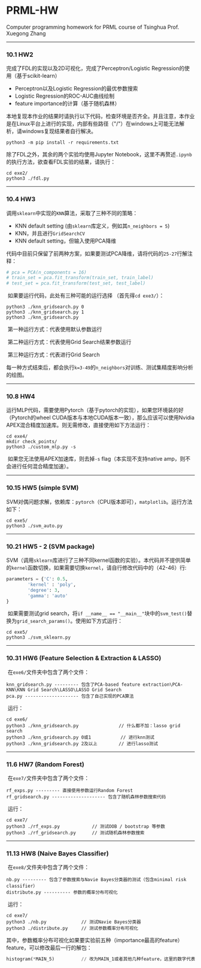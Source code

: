 # PRML-HW

Computer programming homework for PRML course of Tsinghua Prof. Xuegong Zhang

---

### 10.1 HW2

完成了FDL的实现以及2D可视化，完成了Perceptron/Logistic Regression的使用（基于scikit-learn）

- Perceptron以及Logistic Regression的最优参数搜索
- Logistic Regression的ROC-AUC曲线绘制
- feature importance的计算（基于随机森林）

本地复现本作业的结果时请执行以下代码，检查环境是否齐全。并且注意，本作业是在Linux平台上进行的实现，内部有些路径（"/"）在windows上可能无法解析，请windows复现结果者自行解决。
    
```shell
python3 -m pip install -r requirements.txt
```

除了FDL之外，其余的两个实验均使用Jupyter Notebook，这里不再赘述`.ipynb`的执行方法，欲查看FDL实验的结果，请执行：
    
```shell
cd exe2/
python3 ./fdl.py
```

---

### 10.4 HW3

​		调用`sklearn`中实现的`KNN`算法，采取了三种不同的策略：

- KNN default setting (由`sklearn`库定义，例如其`n_neighbors = 5`)
- KNN，并且进行`GridSearchCV`
- KNN default setting，但输入使用PCA降维

​		代码中目前只保留了前两种方案，如果要测试PCA降维，请将代码的`25-27`行解注释：

```python
# pca = PCA(n_components = 16)
# train_set = pca.fit_transform(train_set, train_label)
# test_set = pca.fit_transform(test_set, test_label)
```

​		如果要运行代码，此处有三种可能的运行选择 （首先得`cd exe3/`）：

```shell
python3 ./knn_gridsearch.py 0
python3 ./knn_gridsearch.py 1
python3 ./knn_gridsearch.py
```

​		第一种运行方式：代表使用默认参数运行

​		第二种运行方式：代表使用Grid Search结果参数运行

​		第三种运行方式：代表进行Grid Search

​		每一种方式结束后，都会执行`k=3-49`的`n_neighbors`对训练、测试集精度影响分析的绘图。

---

### 10.8 HW4

​		运行MLP代码，需要使用Pytorch（基于pytorch的实现），如果您环境装的好（Pytorch的wheel CUDA版本与本地CUDA版本一致），那么应该可以使用Nvidia APEX混合精度加速库。则无需修改，直接使用如下方法运行：

```shell
cd exe4/
mkdir check_points/
python3 ./custom_mlp.py -s
```

​		如果您无法使用APEX加速库，则去掉`-s` flag（本实现不支持native amp，则不会进行任何混合精度加速）。

---

### 10.15 HW5 (simple SVM)

​		SVM对偶问题求解，依赖库：`pytorch`（CPU版本即可），`matplotlib`。运行方法如下：

```shell
cd exe5/
python3 ./svm_auto.py
```

---

### 10.21 HW5 - 2 (SVM package)

​		SVM（调用`sklearn`库进行了三种不同kernel函数的实验）。本代码并不提供简单的`kernel`函数切换，如果需要切换`kernel`，请自行修改代码中的（42-46）行:

```python
parameters = {'C': 0.5,
        'kernel' : 'poly',
        'degree': 3,
        'gamma': 'auto'
}
```

​		如果需要测试grid search，将`if __name__ == "__main__"`块中的`svm_test()`替换为`grid_search_params()`。使用如下方式运行：

```shell
cd exe5/
python3 ./svm_sklearn.py
```

---

### 10.31 HW6 (Feature Selection & Extraction & LASSO)

​		在`exe6/`文件夹中包含了两个文件：

```
knn_gridsearch.py --------- 包含了PCA-based feature extraction\PCA-KNN\KNN Grid Search\LASSO\LASSO Grid Search
pca.py -------------------- 包含了自己实现的PCA算法
```

​		运行：

```shell
cd exe6/
python3 ./knn_gridsearch.py				  // 什么都不加：lasso grid search
python3 ./knn_gridsearch.py	0或1			  // 进行knn测试
python3 ./knn_gridsearch.py	2及以上		// 进行lasso测试
```

---

### 11.6 HW7 (Random Forest)

​		在`exe7/`文件夹中包含了两个文件：

```
rf_exps.py --------- 直接使用参数运行Random Forest
rf_gridsearch.py -------------------- 包含了随机森林参数搜索代码
```

​		运行：

```shell
cd exe7/
python3 ./rf_exps.py			// 测试OOB / bootstrap 等参数
python3 ./rf_gridsearch.py		// 测试随机森林参数搜索
```

---

### 11.13 HW8 (Naive Bayes Classifier)

​		在`exe8/`文件夹中包含了两个文件：

```
nb.py --------- 包含了参数搜索与Navie Bayes分类器的测试（包含minimal risk classifier）
distribute.py ---------- 参数的概率分布可视化
```

​		运行：

```shell
cd exe7/
python3 ./nb.py				// 测试Navie Bayes分类器
python3 ./distribute.py		// 测试参数概率分布可视化
```

​		其中，参数概率分布可视化如果要实验前五种（importance最高的feature）feature，可以修改最后一行的解包：

```python
histogram(*MAIN_5)			// 改为MAIN_1或者其他几种feature，这里的数字代表了importance排序
```

